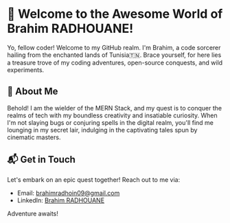 # 🚀 Welcome to the Awesome World of Brahim RADHOUANE!

Yo, fellow coder! Welcome to my GitHub realm. I'm Brahim, a code sorcerer hailing from the enchanted lands of Tunisia🇹🇳. Brace yourself, for here lies a treasure trove of my coding adventures, open-source conquests, and wild experiments.

## 🌟 About Me

Behold! I am the wielder of the MERN Stack, and my quest is to conquer the realms of tech with my boundless creativity and insatiable curiosity. When I'm not slaying bugs or conjuring spells in the digital realm, you'll find me lounging in my secret lair, indulging in the captivating tales spun by cinematic masters.

<!--## 💻 Projects Galore

Venture forth, brave soul, and behold the wonders I've crafted:

 - [Project 1](link): Dive into the mystical depths of project 1, where wonders await!
- [Project 2](link): Embark on a thrilling journey through the realms of project 2, where magic reigns supreme!
- [Project 3](link): Brace yourself for an epic adventure in project 3, where the impossible becomes possible!

Seek more treasures in the depths of my repositories!

## 🤝 Contributions & Quests

Join me on my noble quests across the open-source lands:

- [Contribution 1](link): Witness the tale of contribution 1, where heroes unite for a common cause!
- [Contribution 2](link): Behold the legends of contribution 2, where champions rise to meet the challenges of our time!
- [Contribution 3](link): Dare to explore the mysteries of contribution 3, where the fate of the digital realm hangs in the balance!-->

## 📬 Get in Touch

Let's embark on an epic quest together! Reach out to me via:

- Email: [brahimradhoin09@gmail.com](mailto:brahimradhoin09@gmail.com)
- LinkedIn: [Brahim RADHOUANE](https://www.linkedin.com/in/brahim-radhouane/)

Adventure awaits!

<!-- [![trophy](https://github-profile-trophy.vercel.app/?username=brahim-radhoin)](https://github.com/ryo-ma/github-profile-trophy) -->
